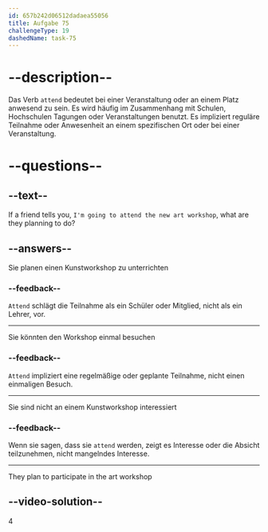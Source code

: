 ```yaml
---
id: 657b242d06512dadaea55056
title: Aufgabe 75
challengeType: 19
dashedName: task-75
---
```


# --description--

Das Verb `attend` bedeutet bei einer Veranstaltung oder an einem Platz anwesend zu sein. Es wird häufig im Zusammenhang mit Schulen, Hochschulen Tagungen oder Veranstaltungen benutzt. Es impliziert reguläre Teilnahme oder Anwesenheit an einem spezifischen Ort oder bei einer Veranstaltung.

# --questions--

## --text--

If a friend tells you, `I'm going to attend the new art workshop`, what are they planning to do?

## --answers--

Sie planen einen Kunstworkshop zu unterrichten

### --feedback--

`Attend` schlägt die Teilnahme als ein Schüler oder Mitglied, nicht als ein Lehrer, vor.

---

Sie könnten den Workshop einmal besuchen

### --feedback--

`Attend` impliziert eine regelmäßige oder geplante Teilnahme, nicht einen einmaligen Besuch.

---

Sie sind nicht an einem Kunstworkshop interessiert

### --feedback--

Wenn sie sagen, dass sie `attend` werden, zeigt es Interesse oder die Absicht teilzunehmen, nicht mangelndes Interesse.

---

They plan to participate in the art workshop

## --video-solution--

4
